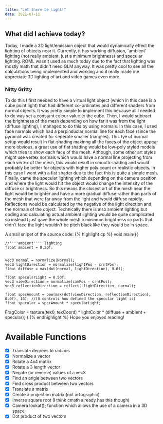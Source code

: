 ```yaml
---
title: "Let there be light!"
date: 2021-07-11
---
```

## What did I achieve today?
Today, I made a 3D light/emission object that would dynamically effect the lighting of objects near it. Currently, it has working diffusion, 'ambient' lighting (not really ambient, just a minimum brightness) and specular lighting.
ROML wasn't used as much today due to the fact that lighting was mostly math that didn't need GLM anyway. It was pretty cool to see all the calculations being implemented and working and it really made me appreciate 3D lighting of art and video games even more.


### Nitty Gritty
To do this I first needed to have a virtual light object (which in this case is a cube point light) that had different co-ordinates and different shaders from normal objects. It was pretty simple to implement this because all I needed to do was set a constant colour value to the cube.
Then, I would subtract the brightness of the mesh depending on how far it was from the light (diffuse lighting), I managed to do this by using normals. In this case, I used face normals which had a perpinduclar normal line for each face (since the pyramid was created for seperate smaller triangles). 
This tye of normal setup would result in flat-shading makinng all the faces of the object appear more obvious, a great use of flat shading would be low-poly styled models which tries to show each face of the mesh.
Although, some other art styles might use vertex normals which would have a normal line projecting from each vertex of the mesh, this would result in smooth shading and would probably be better for objects with higher poly count or realistic objects.
In this case I went with a flat shader due to the fact this is quite a simple mesh. Finally, came the specular lighting which depending on the camera position and where the light would hit the object would change the intensity of the diffuse or brightness.
So this means the closest art of the mesh near the light would be brighter and have a more gradual diffuse rather than parts of the mesh that were far away from the light and would diffuse rapidly. Reflections would be calculated by the negative of the light direction and the normals of the object.
Technically there is also ambient lighting but coding and calculating actual ambient lighting would be quite complicated so instead I just gave the whole mesh a minimum brightness so parts that didn't face the light wouldn't be pitch black like they would be in space.

A small snipet of the source code:
{% highlight cp %}
void main(){

	//''''ambient'''' lighting
	float ambient = 0.20f;


	vec3 normal = normalize(Normal);
	vec3 lightDirection = normalize(lightPos - crntPos);
	float diffuse = max(dot(normal, lightDirection), 0.0f);

	float specularLight = 0.50f;
	vec3 viewDirection = normalize(camPos - crntPos);
	vec3 reflectionDirection = reflect(-lightDirection, normal);

	float specAmount = pow(max(dot(viewDirection, reflectionDirection), 0.0f), 16); //(8 controls how defined the specular light is)
	float specular = specAmount * specularLight;

   FragColor = texture(tex0, texCoord) * lightColor * (diffuse + ambient + specular);
}
{% endhighlight %}
Hope you enjoyed reading!

# Available Functions

 - [x] Translate degrees to radians
 - [x] Normalize a vector
 - [x] Rotate a 4x4 matrix
 - [x] Rotate a 3 length vector
 - [x] Negate (or reverse) values of a vec3
 - [x] Find an angle between two vectors
 - [x] Find cross product between two vectors
 - [x] Translate a matrix
 - [x] Create a projection matrix (not ortographic)
 - [x] Inverse square root (I think cmath already has this though)
 - [x] Camera lookat(); function which allows the use of a camera in a 3D space
 - [x] Dot product of two vectors
